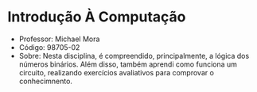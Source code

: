 # Introdução À Computação

-  Professor: Michael Mora
-  Código: 98705-02
-  Sobre: Nesta disciplina, é compreendido, principalmente, a lógica dos números binários. Além disso, também aprendi como funciona um circuito, realizando exercícios avaliativos para comprovar o conhecimnento.
